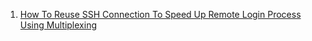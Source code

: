 1. [How To Reuse SSH Connection To Speed Up Remote Login Process Using Multiplexing]
 
[How To Reuse SSH Connection To Speed Up Remote Login Process Using Multiplexing]: https://www.cyberciti.biz/faq/linux-unix-reuse-openssh-connection/
